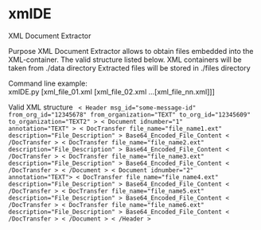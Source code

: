 # xmlDE
XML Document Extractor

Purpose
XML Document Extractor allows to obtain files embedded into the XML-container.
The valid structure listed below.
XML containers will be taken from ./data directory
Extracted files will be stored in ./files directory

Command line example:<br>
xmlDE.py [xml_file_01.xml [xml_file_02.xml ...[xml_file_nn.xml]]]

Valid XML structure
<code>
< Header
	msg_id="some-message-id"
  	from_org_id="12345678"
  	from_organization="TEXT"
  	to_org_id="12345609"
  	to_organization="TEXT2" >
	< Document
    	idnumber="1"
    	annotation="TEXT" >
    	< DocTransfer
      		file_name="file_name1.ext"
      		description="File_Description" >
      		Base64_Encoded_File_Content
  		< /DocTransfer >
    	< DocTransfer
      		file_name="file_name2.ext"
      		description="File_Description" >
      		Base64_Encoded_File_Content
  		< /DocTransfer >
    	< DocTransfer
      		file_name="file_name3.ext"
      		description="File_Description" >
      		Base64_Encoded_File_Content
  		< /DocTransfer >
    < /Document >
	< Document
    	idnumber="2"
    	annotation="TEXT">
    	< DocTransfer
      		file_name="file_name4.ext"
      		description="File_Description" >
      		Base64_Encoded_File_Content
  		< /DocTransfer >
    	< DocTransfer
      		file_name="file_name5.ext"
      		description="File_Description" >
      		Base64_Encoded_File_Content
  		< /DocTransfer >
    	< DocTransfer
      		file_name="file_name6.ext"
      		description="File_Description" >
      		Base64_Encoded_File_Content
  		< /DocTransfer >
    < /Document >
< /Header >
</code>
